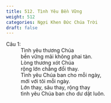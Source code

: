 ```yaml
---
title: 512. Tình Yêu Bền Vững
weight: 512
categories: Ngợi Khen Đức Chúa Trời
draft: false
---
```

<dl><dt>Câu 1:</dt><dd data-verse="1">Tình yêu thương Chúa <br/>bền vững mãi không phai tàn. <br/>Lòng thương xót Chúa <br/>rộng lớn chẳng đổi thay. <br/>Tình yêu Chúa ban cho mỗi ngày, <br/>mới với tôi mỗi ngày. <br/>Lớn thay, sâu thay, rộng thay <br/>tình yêu Chúa ban cho dư dật luôn. </dd></dl>